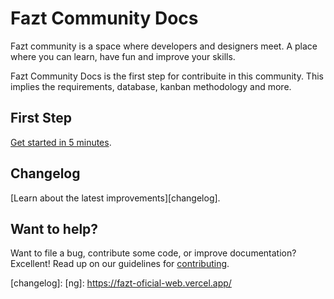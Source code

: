 # Fazt Community Docs

Fazt community is a space where developers and designers meet. A place where you can learn, have fun and improve your skills.

Fazt Community Docs is the first step for contribuite in this community. This implies the requirements, database, kanban methodology and more.

## First Step

[Get started in 5 minutes][quickstart].

## Changelog

[Learn about the latest improvements][changelog].

## Want to help?

Want to file a bug, contribute some code, or improve documentation? Excellent! Read up on our
guidelines for [contributing][contributing].

[contributing]: https://faztcommunity.github.io/fazt-community-docs/
[quickstart]: https://faztcommunity.github.io/fazt-community-docs/

[changelog]:
[ng]: https://fazt-oficial-web.vercel.app/
